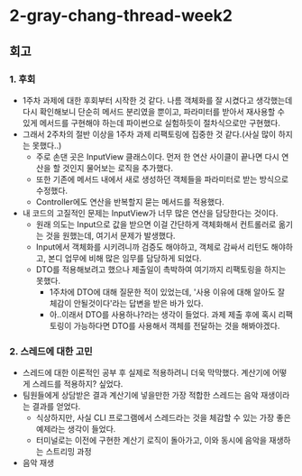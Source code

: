 # 2-gray-chang-thread-week2

## 회고
### 1. 후회
- 1주차 과제에 대한 후회부터 시작한 것 같다. 나름 객체화를 잘 시켰다고 생각했는데 다시 확인해보니 단순히 메서드 분리였을 뿐이고, 파라미터를 받아서 재사용할 수 있게 메서드를 구현해야 하는데 파이썬으로 실험하듯이 절차식으로만 구현했다.
- 그래서 2주차의 절반 이상을 1주차 과제 리팩토링에 집중한 것 같다.(사실 많이 하지는 못했다..)
    - 주로 손댄 곳은 InputView 클래스이다. 먼저 한 연산 사이클이 끝나면 다시 연산을 할 것인지 물어보는 로직을 추가했다.
    - 또한 기존에 메서드 내에서 새로 생성하던 객체들을 파라미터로 받는 방식으로 수정했다.
    - Controller에도 연산을 반복할지 묻는 메서드를 적용했다.
- 내 코드의 고질적인 문제는 InputView가 너무 많은 연산을 담당한다는 것이다.
    - 원래 의도는 Input으로 값을 받으면 이걸 간단하게 객체화해서 컨트롤러로 옮기는 것을 원했는데, 여기서 문제가 발생했다.
    - Input에서 객체화를 시키려니까 검증도 해야하고, 객체로 감싸서 리턴도 해야하고, 본디 업무에 비해 많은 임무를 담당하게 되었다.
    - DTO를 적용해보려고 했으나 제출일이 촉박하여 여기까지 리팩토링을 하지는 못했다.
        - 1주차에 DTO에 대해 질문한 적이 있었는데, '사용 이유에 대해 알아도 잘 체감이 안될것이다'라는 답변을 받은 바가 있다.
        - 아..이래서 DTO를 사용하나?라는 생각이 들었다. 과제 제출 후에 혹시 리팩토링이 가능하다면 DTO를 사용해서 객체를 전달하는 것을 해봐야겠다.

### 2. 스레드에 대한 고민
- 스레드에 대한 이론적인 공부 후 실제로 적용하려니 더욱 막막했다. 계산기에 어떻게 스레드를 적용하지? 싶었다.
- 팀원들에게 상담받은 결과 계산기에 넣을만한 가장 적합한 스레드는 음악 재생이라는 결과를 얻었다.
    - 식상하지만, 사실 CLI 프로그램에서 스레드라는 것을 체감할 수 있는 가장 좋은 예제라는 생각이 들었다.
    - 터미널로는 이전에 구현한 계산기 로직이 돌아가고, 이와 동시에 음악을 재생하는 스트리밍 과정
- 음악 재생 
